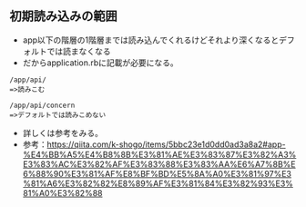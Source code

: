 ## 初期読み込みの範囲
- app以下の階層の1階層までは読み込んでくれるけどそれより深くなるとデフォルトでは読まなくなる
- だからapplication.rbに記載が必要になる。
```
/app/api/
=>読みこむ

/app/api/concern
=>デフォルトでは読みこめない

```
- 詳しくは参考をみる。
- 参考：https://qiita.com/k-shogo/items/5bbc23e1d0dd0ad3a8a2#app-%E4%BB%A5%E4%B8%8B%E3%81%AE%E3%83%87%E3%82%A3%E3%83%AC%E3%82%AF%E3%83%88%E3%83%AA%E6%A7%8B%E6%88%90%E3%81%AF%E8%BF%BD%E5%8A%A0%E3%81%97%E3%81%A6%E3%82%82%E8%89%AF%E3%81%84%E3%82%93%E3%81%A0%E3%82%88
